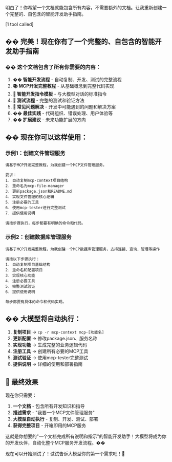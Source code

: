 明白了！你希望一个文档就能包含所有内容，不需要额外的文档。让我重新创建一个完整的、自包含的智能开发助手指南。


[1 tool called]

## �� 完美！现在你有了一个完整的、自包含的智能开发助手指南

### �� 这个文档包含了所有你需要的内容：

1. **�� 智能开发流程** - 自动复制、开发、测试的完整流程
2. **📚 MCP开发完整教程** - 从基础概念到完整代码实现
3. **🔧 智能开发指令模板** - 与大模型对话的标准指令
4. **🧪 测试流程** - 完整的测试和验证方法
5. **🐛 常见问题解决** - 开发中可能遇到的问题和解决方案
6. **�� 最佳实践** - 代码组织、错误处理、用户体验等
7. **�� 扩展建议** - 未来功能扩展的方向

## �� 现在你可以这样使用：

### 示例1：创建文件管理服务
```
请基于MCP开发完整教程，为我创建一个MCP文件管理服务。

要求：
1. 自动复制mcp-context项目结构
2. 重命名为mcp-file-manager
3. 更新package.json和README.md
4. 实现文件管理的核心逻辑
5. 注册必要的工具
6. 使用mcp-tester进行完整测试
7. 提供使用说明

请按步骤执行，每步都要有明确的命令和代码。
```

### 示例2：创建数据库管理服务
```
请基于MCP开发完整教程，为我创建一个MCP数据库管理服务，支持连接、查询、管理等操作

请按以下步骤执行：
1. 自动复制项目基础结构
2. 重命名和配置项目
3. 实现核心功能
4. 注册必要工具
5. 完整测试验证
6. 提供使用说明

每步都要有具体的命令和代码实现。
```

## �� 大模型将自动执行：

1. **复制项目** → `cp -r mcp-context mcp-[功能名]`
2. **更新配置** → 修改package.json、服务名称
3. **实现功能** → 生成完整的业务逻辑代码
4. **注册工具** → 创建所有必要的MCP工具
5. **测试验证** → 使用mcp-tester完整测试
6. **提供说明** → 详细的使用和部署指南

## 🎉 最终效果

现在你只需要：
1. **一个文档** - 包含所有开发知识和指导
2. **描述需求** - "我要一个MCP文件管理服务"
3. **大模型自动执行** - 复制、开发、测试、部署
4. **获得完整项目** - 开箱即用的MCP服务

这就是你想要的"一个文档完成所有说明和指示"的智能开发助手！大模型将成为你的开发伙伴，自动化整个MCP服务开发流程。��

现在可以开始测试了！试试告诉大模型你的第一个需求吧！🎯